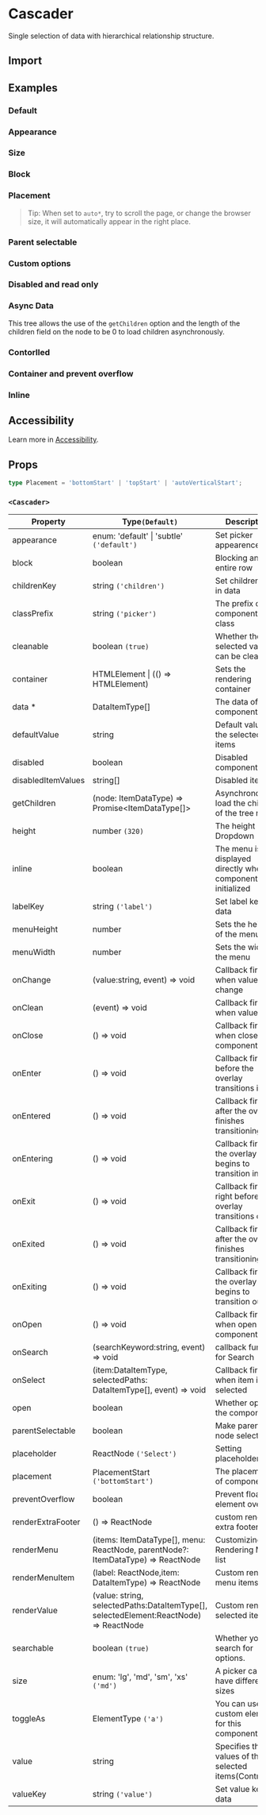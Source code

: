 # Cascader

Single selection of data with hierarchical relationship structure.

## Import

<!--{include:(components/cascader/fragments/import.md)}-->

## Examples

### Default

<!--{include:`basic.md`}-->

### Appearance

<!--{include:`appearance.md`}-->

### Size

<!--{include:`size.md`}-->

### Block

<!--{include:`block.md`}-->

### Placement

<!--{include:`placement.md`}-->

> Tip: When set to `auto*`, try to scroll the page, or change the browser size, it will automatically appear in the right place.

### Parent selectable

<!--{include:`parent-selectable.md`}-->

### Custom options

<!--{include:`custom.md`}-->

### Disabled and read only

<!--{include:`disabled.md`}-->

### Async Data

This tree allows the use of the `getChildren` option and the length of the children field on the node to be 0 to load children asynchronously.

<!--{include:`async.md`}-->

### Contorlled

<!--{include:`controlled.md`}-->

### Container and prevent overflow

<!--{include:`container.md`}-->

### Inline

<!--{include:`inline.md`}-->

## Accessibility

Learn more in [Accessibility](/guide/accessibility).

## Props

<!--{include:(_common/types/data-item-type.md)}-->

```ts
type Placement = 'bottomStart' | 'topStart' | 'autoVerticalStart';
```

### `<Cascader>`

| Property           | Type`(Default)`                                                                       | Description                                                      |
| ------------------ | ------------------------------------------------------------------------------------- | ---------------------------------------------------------------- |
| appearance         | enum: 'default' &#124; 'subtle' `('default')`                                         | Set picker appearence                                            |
| block              | boolean                                                                               | Blocking an entire row                                           |
| childrenKey        | string `('children')`                                                                 | Set children key in data                                         |
| classPrefix        | string `('picker')`                                                                   | The prefix of the component CSS class                            |
| cleanable          | boolean `(true)`                                                                      | Whether the selected value can be cleared                        |
| container          | HTMLElement &#124; (() => HTMLElement)                                                | Sets the rendering container                                     |
| data \*            | DataItemType[]                                                                        | The data of component                                            |
| defaultValue       | string                                                                                | Default values of the selected items                             |
| disabled           | boolean                                                                               | Disabled component                                               |
| disabledItemValues | string[]                                                                              | Disabled items                                                   |
| getChildren        | (node: ItemDataType) => Promise&lt;ItemDataType[]&gt;                                 | Asynchronously load the children of the tree node.               |
| height             | number `(320)`                                                                        | The height of Dropdown                                           |
| inline             | boolean                                                                               | The menu is displayed directly when the component is initialized |
| labelKey           | string `('label')`                                                                    | Set label key in data                                            |
| menuHeight         | number                                                                                | Sets the height of the menu                                      |
| menuWidth          | number                                                                                | Sets the width of the menu                                       |
| onChange           | (value:string, event) => void                                                         | Callback fired when value change                                 |
| onClean            | (event) => void                                                                       | Callback fired when value clean                                  |
| onClose            | () => void                                                                            | Callback fired when close component                              |
| onEnter            | () => void                                                                            | Callback fired before the overlay transitions in                 |
| onEntered          | () => void                                                                            | Callback fired after the overlay finishes transitioning in       |
| onEntering         | () => void                                                                            | Callback fired as the overlay begins to transition in            |
| onExit             | () => void                                                                            | Callback fired right before the overlay transitions out          |
| onExited           | () => void                                                                            | Callback fired after the overlay finishes transitioning out      |
| onExiting          | () => void                                                                            | Callback fired as the overlay begins to transition out           |
| onOpen             | () => void                                                                            | Callback fired when open component                               |
| onSearch           | (searchKeyword:string, event) => void                                                 | callback function for Search                                     |
| onSelect           | (item:DataItemType, selectedPaths: DataItemType[], event) => void                     | Callback fired when item is selected                             |
| open               | boolean                                                                               | Whether open the component                                       |
| parentSelectable   | boolean                                                                               | Make parent node selectable                                      |
| placeholder        | ReactNode `('Select')`                                                                | Setting placeholders                                             |
| placement          | PlacementStart `('bottomStart')`                                                      | The placement of component                                       |
| preventOverflow    | boolean                                                                               | Prevent floating element overflow                                |
| renderExtraFooter  | () => ReactNode                                                                       | custom render extra footer                                       |
| renderMenu         | (items: ItemDataType[], menu: ReactNode, parentNode?: ItemDataType) => ReactNode      | Customizing the Rendering Menu list                              |
| renderMenuItem     | (label: ReactNode,item: DataItemType) => ReactNode                                    | Custom render menu items                                         |
| renderValue        | (value: string, selectedPaths:DataItemType[], selectedElement:ReactNode) => ReactNode | Custom render selected items                                     |
| searchable         | boolean `(true)`                                                                      | Whether you can search for options.                              |
| size               | enum: 'lg', 'md', 'sm', 'xs' `('md')`                                                 | A picker can have different sizes                                |
| toggleAs           | ElementType `('a')`                                                                   | You can use a custom element for this component                  |
| value              | string                                                                                | Specifies the values of the selected items(Controlled)           |
| valueKey           | string `('value')`                                                                    | Set value key in data                                            |
